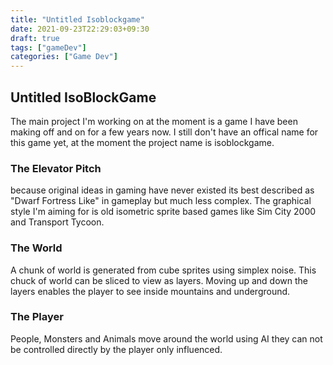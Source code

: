 ```yaml
---
title: "Untitled Isoblockgame"
date: 2021-09-23T22:29:03+09:30
draft: true
tags: ["gameDev"]
categories: ["Game Dev"]
---
```


## Untitled IsoBlockGame
The main project I'm working on at the moment
is a game I have been making off and on for a 
few years now. I still don't have an offical name
for this game yet, at the moment the project name
is isoblockgame.

### The Elevator Pitch
because original ideas in gaming have never
existed its best described as "Dwarf Fortress
Like" in gameplay but much less complex. 
The graphical style I'm aiming for is old 
isometric sprite based games like Sim City 
2000 and Transport Tycoon. 

### The World
A chunk of world is generated from cube sprites
using simplex noise. This chuck of world can be 
sliced to view as layers. Moving up and down the
layers enables the player to see inside 
mountains and underground. 

### The Player
People, Monsters and Animals move around the 
world using AI they can not be controlled 
directly by the player only influenced.

